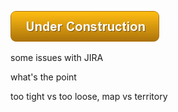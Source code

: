 ![Under Construction](images/state/uc.png)




some issues with JIRA

what's the point


too tight vs too loose, map vs territory